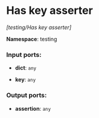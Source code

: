 # Has key asserter

_[testing/Has key asserter]_

__Namespace__: testing

### Input ports:

* __dict__: ` any `


* __key__: ` any `

### Output ports:

* __assertion__: ` any `

